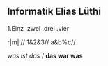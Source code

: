 ## Informatik Elias Lüthi

1.Einz
.zwei
.drei
.vier

r|m|l//
1&2&3//
a&b%c//

*was ist das* /
**das war was**
